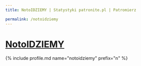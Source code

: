 ```yaml
---
title: NotoIDZIEMY | Statystyki patronite.pl | Patromierz

permalink: /notoidziemy
---
```


# [NotoIDZIEMY](https://patronite.pl/notoidziemy)

{% include profile.md name="notoidziemy" prefix="n" %}
